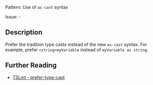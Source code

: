 Pattern: Use of `as-cast` syntax

Issue: -

## Description

Prefer the tradition type casts instead of the new `as-cast` syntax. For
example, prefer `<string>myVariable` instead of `myVariable as string`. 

## Further Reading

* [TSLint - prefer-type-cast](https://github.com/microsoft/tslint-microsoft-contrib/blob/master/README.md#supported-rules)